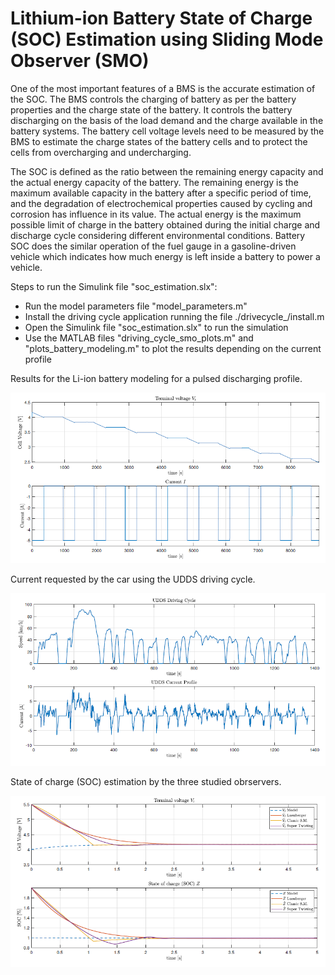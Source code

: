# Lithium-ion Battery State of Charge (SOC) Estimation using Sliding Mode Observer (SMO)

One of the most important features of a BMS is the accurate estimation of the SOC. The BMS controls the charging of battery as per the battery properties and the charge state of the battery. It controls the battery discharging on the basis of the load demand and the charge available in the battery systems. The battery cell voltage levels need to be measured by the BMS to estimate the charge states of the battery cells and to protect the cells from overcharging and undercharging.

The SOC is defined as the ratio between the remaining energy capacity and the actual energy capacity of the battery. The remaining energy is the maximum available capacity in the battery after a specific period of time, and the degradation of electrochemical properties caused by cycling and corrosion has influence in its value. The actual energy is the maximum possible limit of charge in the battery obtained during the initial charge and discharge cycle considering different environmental conditions. Battery SOC does the similar operation of the fuel gauge in a gasoline-driven vehicle which indicates how much energy is left inside a battery to power a vehicle.

Steps to run the Simulink file "soc_estimation.slx":
 - Run the model parameters file "model_parameters.m"
 - Install the driving cycle application running the file ./drivecycle_/install.m
 - Open the Simulink file "soc_estimation.slx" to run the simulation
 - Use the MATLAB files "driving_cycle_smo_plots.m" and "plots_battery_modeling.m" to plot the results depending on the current profile
 
Results for the Li-ion battery modeling for a pulsed discharging profile. 

![](images/soc_battery_modeling.PNG)

Current requested by the car using the UDDS driving cycle. 

![](images/udds_charging_profile.PNG)

State of charge (SOC) estimation by the three studied obrservers.

![](images/SMO_tracking_soc.PNG)
